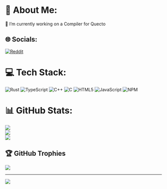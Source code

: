 # 💫 About Me:
🔭 I’m currently working on a Compiler for Quecto<br>


## 🌐 Socials:
[![Reddit](https://img.shields.io/badge/Reddit-%23FF4500.svg?logo=Reddit&logoColor=white)](https://reddit.com/user/zycrasion)

# 💻 Tech Stack:
 ![Rust](https://img.shields.io/badge/rust-%23000000.svg?style=for-the-badge&logo=rust&logoColor=white) ![TypeScript](https://img.shields.io/badge/typescript-%23007ACC.svg?style=for-the-badge&logo=typescript&logoColor=white) ![C++](https://img.shields.io/badge/c++-%2300599C.svg?style=for-the-badge&logo=c%2B%2B&logoColor=white) ![C](https://img.shields.io/badge/c-%2300599C.svg?style=for-the-badge&logo=c&logoColor=white) ![HTML5](https://img.shields.io/badge/html5-%23E34F26.svg?style=for-the-badge&logo=html5&logoColor=white) ![JavaScript](https://img.shields.io/badge/javascript-%23323330.svg?style=for-the-badge&logo=javascript&logoColor=%23F7DF1E) ![NPM](https://img.shields.io/badge/NPM-%23000000.svg?style=for-the-badge&logo=npm&logoColor=white)
# 📊 GitHub Stats:
![](https://github-readme-stats.vercel.app/api?username=zycrasion&theme=dark&hide_border=false&include_all_commits=true&count_private=true&PAT_1=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)<br/>
![](https://github-readme-streak-stats.herokuapp.com/?user=zycrasion&theme=dark&hide_border=false&PAT_1=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)<br/>
![](https://github-readme-stats.vercel.app/api/top-langs/?username=zycrasion&theme=dark&hide_border=false&include_all_commits=true&count_private=true&layout=compact&PAT_1=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)

## 🏆 GitHub Trophies
![](https://github-profile-trophy.vercel.app/?username=zycrasion&theme=radical&no-frame=false&no-bg=true&margin-w=4)

---
[![](https://visitcount.itsvg.in/api?id=zycrasion&icon=5&color=10)](https://visitcount.itsvg.in)
